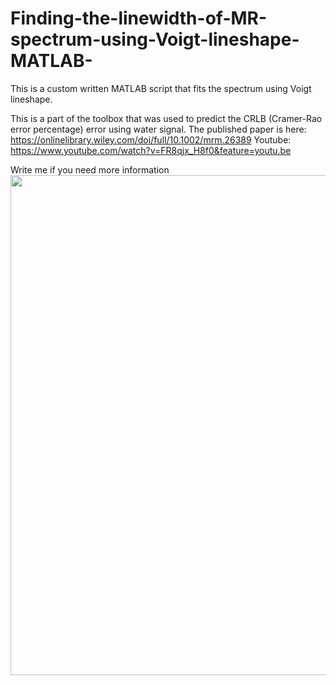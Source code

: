 # Finding-the-linewidth-of-MR-spectrum-using-Voigt-lineshape-MATLAB-

This is a custom written MATLAB script that fits the spectrum using Voigt lineshape.

This is a part of the toolbox that was used to predict the CRLB (Cramer-Rao error percentage) error using water signal. The published paper is here: https://onlinelibrary.wiley.com/doi/full/10.1002/mrm.26389
Youtube: https://www.youtube.com/watch?v=FR8qjx_H8f0&feature=youtu.be


Write me if you need more information
<img src="Example_Output01.gif?raw=true" width="800px">
